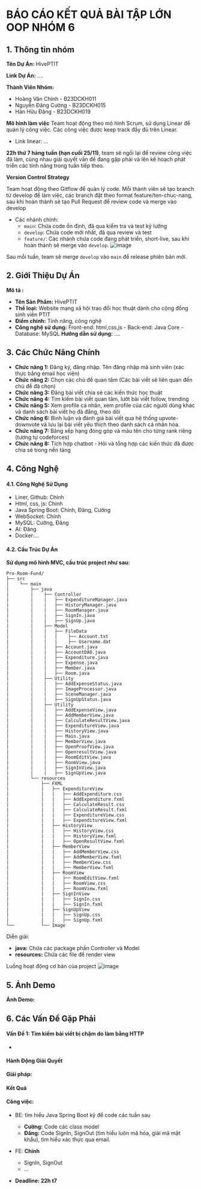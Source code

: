 # BÁO CÁO KẾT QUẢ BÀI TẬP LỚN OOP NHÓM 6
## 1. Thông tin nhóm
**Tên Dự Án:** HivePTIT

**Link Dự Án:** ....

**Thành Viên Nhóm:**
- Hoàng Văn Chính - B23DCKH011
- Nguyễn Đăng Cường - B23DCKH015
- Hán Hữu Đăng - B23DCKH019

**Mô hình làm việc**
Team hoạt động theo mô hình Scrum, sử dụng Linear để quản lý công việc. Các công việc được keep track đầy đủ trên Linear.

- Link linear: ...

**22h thứ 7 hàng tuần (hạn cuối 25/11)**, team sẽ ngồi lại để review công việc đã làm, cùng nhau giải quyết vấn đề đang gặp phải và lên kế hoạch phát triển các tính năng trong tuần tiếp theo.

**Version Control Strategy**

Team hoạt động theo Gitflow để quản lý code. Mỗi thành viên sẽ tạo branch từ develop để làm việc, các branch đặt theo format feature/ten-chuc-nang, sau khi hoàn thành sẽ tạo Pull Request để review code và merge vào develop

- Các nhánh chính:
  + `main`: Chứa code ổn định, đã qua kiểm tra và test kỹ lưỡng
  + `develop`: Chứa code mới nhất, đã qua review và test
  + `feature/`: Các nhánh chứa code đang phát triển, short-live, sau khi hoàn thành sẽ merge vào `develop`.
  ![image]()

Sau mỗi tuần, team sẽ merge `develop` vào `main` để release phiên bản mới.

## 2. Giới Thiệu Dự Án
**Mô tả :** 
 - **Tên Sản Phẩm:** HivePTIT
- **Thể loại:** Website mạng xã hội trao đổi học thuật dành cho cộng đồng sinh viên PTIT
- **Điểm chính:** Tính năng, công nghệ
- **Công nghệ sử dụng:** Front-end: html,css,js - Back-end: Java Core - Database: MySQL
**Hướng dẫn sử dụng:** ....
## 3. Các Chức Năng Chính

- **Chức năng 1:** Đăng ký, đăng nhập. Tên đăng nhập mã sinh viên (xác thực bằng email học viện)
- **Chức năng 2:** Chọn các chủ đề quan tâm (Các bài viết sẽ liên quan đến chủ đề đã chọn)
- **Chức năng 3:** Đăng bài viết chia sẻ các kiến thức học thuật
- **Chức năng 4:** Tìm kiếm bài viết quan tâm, lướt bài viết follow, trending
- **Chức năng 5:** Xem profile cá nhân, xem profile của các người dùng khác và danh sách bài viết họ đã đăng, theo dõi
- **Chức năng 6:** Bình luận và đánh giá bài viết qua hệ thống upvote-downvote và lưu lại bài viết yêu thích theo danh sách cá nhân hóa.
- **Chức năng 7:** Bảng xếp hạng đóng góp và màu tên cho từng rank riêng (tương tự codeforces)
- **Chức năng 8:** Tích hợp chatbot - Hỏi và tổng hợp các kiến thức đã được chia sẻ trong nền tảng
## 4. Công Nghệ
#### 4.1. Công Nghệ Sử Dụng
- Liner, Github: Chính
- Html, css, js: Chính
- Java Spring Boot: Chính, Đăng, Cường
- WebSocket: Chính
- MySQL: Cường, Đăng
- AI: Đăng
- Docker:...
#### 4.2. Cấu Trúc Dự Án
**Sử dụng mô hình MVC, cấu trúc project như sau:** 
```
Pro-Room-Fund/
├── src
|    └── main
|        ├── java
|        |    ├── Controller
|        |    |   ├── ExpenditureManager.java
|        |    |   ├── HistoryManager.java
|        |    |   ├── RoomManager.java
|        |    |   ├── SignIn.java
|        |    |   ├── SignUp.java
|        |    ├── Model
|        |    |   ├── FileData
|        |    |   |    ├── Account.txt
|        |    |   |    ├── Username.dat
|        |    |   ├── Account.java
|        |    |   ├── AccountDAO.java
|        |    |   ├── Expenditure.java
|        |    |   ├── Expense.java
|        |    |   ├── Member.java
|        |    |   ├── Room.java
|        |    ├── Utility
|        |    |   ├── AddExpenseStatus.java
|        |    |   ├── ImageProcessor.java
|        |    |   ├── SceneManager.java
|        |    |   ├── SignUpStatus.java
|        |    ├── Utility
|        |    |   ├── AddExpenseView.java
|        |    |   ├── AddMemberView.java
|        |    |   ├── CalculateResultView.java
|        |    |   ├── ExpenditureView.java
|        |    |   ├── HistoryView.java
|        |    |   ├── Main.java
|        |    |   ├── MemberView.java
|        |    |   ├── OpenProofView.java
|        |    |   ├── OpenresultView.java
|        |    |   ├── RoomEditView.java
|        |    |   ├── RoomView.java
|        |    |   ├── SignInView.java
|        |    |   ├── SignUpView.java
|        └── resources
|            ├── FXML
|            |   ├── ExpenditureView
|            |   |   ├── AddExpenditure.css
|            |   |   ├── AddExpenditure.fxml
|            |   |   ├── CalculateResult.css
|            |   |   ├── CalculateResult.fxml
|            |   |   ├── ExpenditureView.css
|            |   |   ├── ExpenditureView.fxml
|            |   ├── HistoryView
|            |   |   ├── HistoryView.css
|            |   |   ├── HistoryView.fxml
|            |   |   ├── OpenResultView.fxml
|            |   ├── MemberView
|            |   |   ├── AddMemberView.css
|            |   |   ├── AddMemberView.fxml
|            |   |   ├── MemberView.css
|            |   |   ├── MemberView.fxml
|            |   ├── RoomView
|            |   |   ├── RoomEditView.fxml
|            |   |   ├── RoomView.css
|            |   |   ├── RoomView.fxml
|            |   ├── SignInView
|            |   |   ├── SignIn.css
|            |   |   ├── SignIn.fxml
|            |   ├── SignUpView
|            |   |   ├── SignUp.css
|            |   |   ├── SignUp.fxml
└──          └── Image
```

Diễn giải:

- **java:** Chứa các package phần Controller và Model
- **resources:** Chứa các file để render view

Luồng hoạt động cơ bản của project
![image]()


## 5. Ảnh Demo

**Ảnh Demo:**



## 6. Các Vấn Đề Gặp Phải

#### Vấn Đề 1: Tìm kiếm bài viết bị chậm do làm bằng HTTP
- 

#### Hành Động Giải Quyết 
**Giải pháp:** 

#### Kết Quả


#### Công việc:
* BE: tìm hiểu Java Spring Boot kỹ để code các tuần sau
  * **Cường:** Code các class model
  * **Đăng:** Code SignIn, SignOut (tìm hiểu luôn mã hóa, giải mã mật khẩu), tìm hiểu xác thực qua email.

* FE: **Chính**
  * SignIn, SignOut
  * ...

* **Deadline: 22h t7**